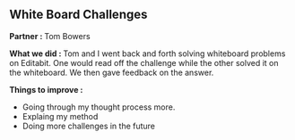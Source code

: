 ## White Board Challenges
<b>Partner : </b> Tom Bowers

<b>What we did : </b> Tom and I went back and forth solving whiteboard problems on Editabit. One would read off the challenge while the other solved it on the whiteboard. We then gave feedback on the answer.

<b>Things to improve :</b> 
  - Going through my thought process more.
  - Explaing my method
  - Doing more challenges in the future  